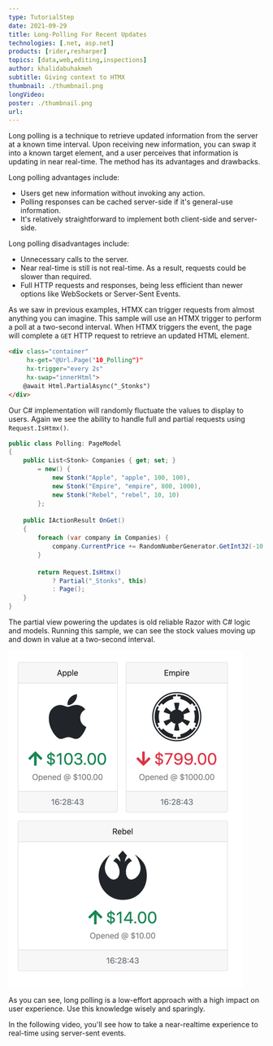 ```yaml
---
type: TutorialStep
date: 2021-09-29
title: Long-Polling For Recent Updates
technologies: [.net, asp.net]
products: [rider,resharper]
topics: [data,web,editing,inspections]
author: khalidabuhakmeh
subtitle: Giving context to HTMX
thumbnail: ./thumbnail.png
longVideo:
poster: ./thumbnail.png
url:
---
```


Long polling is a technique to retrieve updated information from the server at a known time interval. Upon receiving new information, you can swap it into a known target element, and a user perceives that information is updating in near real-time. The method has its advantages and drawbacks.

Long polling advantages include:

- Users get new information without invoking any action.
- Polling responses can be cached server-side if it's general-use information.
- It's relatively straightforward to implement both client-side and server-side.

Long polling disadvantages include:

- Unnecessary calls to the server.
- Near real-time is still is not real-time. As a result, requests could be slower than required.
- Full HTTP requests and responses, being less efficient than newer options like WebSockets or Server-Sent Events.

As we saw in previous examples, HTMX can trigger requests from almost anything you can imagine. This sample will use an HTMX trigger to perform a poll at a two-second interval. When HTMX triggers the event, the page will complete a `GET` HTTP request to retrieve an updated HTML element.

```html
<div class="container"
     hx-get="@Url.Page("10_Polling")"
     hx-trigger="every 2s"
     hx-swap="innerHtml">
    @await Html.PartialAsync("_Stonks")
</div>
```

Our C# implementation will randomly fluctuate the values to display to users. Again we see the ability to handle full and partial requests using `Request.IsHtmx()`.

```c#
public class Polling: PageModel
{
    public List<Stonk> Companies { get; set; }
        = new() {
            new Stonk("Apple", "apple", 100, 100),
            new Stonk("Empire", "empire", 800, 1000),
            new Stonk("Rebel", "rebel", 10, 10)
        };

    public IActionResult OnGet()
    {
        foreach (var company in Companies) {
            company.CurrentPrice += RandomNumberGenerator.GetInt32(-10, 10);
        }

        return Request.IsHtmx()
            ? Partial("_Stonks", this)
            : Page();
    }
}
```

The partial view powering the updates is old reliable Razor with C# logic and models. Running this sample, we can see the stock values moving up and down in value at a two-second interval. 

![long polling working in page](img.png)

As you can see, long polling is a low-effort approach with a high impact on user experience. Use this knowledge wisely and sparingly.

In the following video, you'll see how to take a near-realtime experience to real-time using server-sent events.